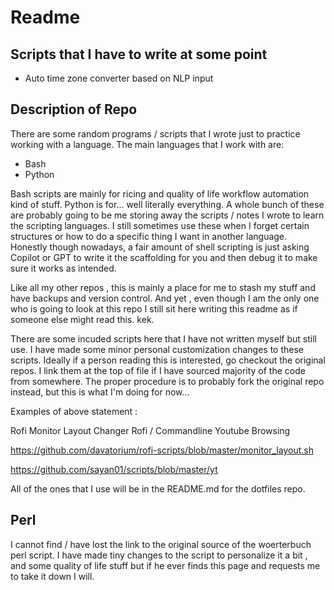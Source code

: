 # Readme

## Scripts that I have to write at some point

* Auto time zone converter based on NLP input

## Description of Repo
There are some random programs / scripts that I wrote just to practice working
with a language. The main languages that I work with are:

* Bash
* Python

Bash scripts are mainly for ricing and quality of life workflow automation kind
of stuff. Python is for... well literally everything. A whole bunch of these
are probably going to be me storing away the scripts / notes I wrote to learn
the scripting languages. I still sometimes use these when I forget certain
structures or how to do a specific thing I want in another language. Honestly
though nowadays, a fair amount of shell scripting is just asking Copilot or GPT
to write it the scaffolding for you and then debug it to make sure it works as
intended.

Like all my other repos , this is mainly a place for me to stash my stuff and
have backups and version control. And yet , even though I am the only one who
is going to look at this repo I still sit here writing this readme as if
someone else might read this. kek.

There are some incuded scripts here that I have not written myself but still
use. I have made some minor personal customization changes to these scripts.
Ideally if a person reading this is interested, go checkout the original repos.
I link them at the top of file if I have sourced majority of the code from
somewhere. The proper procedure is to probably fork the original repo instead,
but this is what I'm doing for now...

Examples of above statement :

Rofi Monitor Layout Changer
Rofi / Commandline Youtube Browsing

https://github.com/davatorium/rofi-scripts/blob/master/monitor_layout.sh

https://github.com/sayan01/scripts/blob/master/yt

All of the ones that I use will be in the README.md for the dotfiles repo.


## Perl

I cannot find / have lost the link to the original source of the woerterbuch
perl script. I have made tiny changes to the script to personalize it a bit ,
and some quality of life stuff but if he ever finds this page and requests me
to take it down I will.



